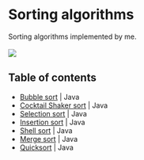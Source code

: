 # Sorting algorithms
Sorting algorithms implemented by me.<br><br>
![](https://img.shields.io/badge/Code-Java-informational?style=flat-square&logo=Java&logoColor=white&color=5194f0)
## Table of contents
- [Bubble sort](https://github.com/xairaven/Algorithms-Data-Structures/blob/main/Java/src/ua/xairaven/main/Sorting/BubbleSort.java) | Java
- [Cocktail Shaker sort](https://github.com/xairaven/Algorithms-Data-Structures/blob/main/Java/src/ua/xairaven/main/Sorting/CocktailShakerSort.java) | Java
- [Selection sort](https://github.com/xairaven/Algorithms-Data-Structures/blob/main/Java/src/ua/xairaven/main/Sorting/SelectionSort.java) | Java
- [Insertion sort](https://github.com/xairaven/Algorithms-Data-Structures/blob/main/Java/src/ua/xairaven/main/Sorting/InsertionSort.java) | Java
- [Shell sort](https://github.com/xairaven/Algorithms-Data-Structures/blob/main/Java/src/ua/xairaven/main/Sorting/ShellSort.java) | Java
- [Merge sort](https://github.com/xairaven/Algorithms-Data-Structures/blob/main/Java/src/ua/xairaven/main/Sorting/MergeSort.java) | Java
- [Quicksort](https://github.com/xairaven/Algorithms-Data-Structures/blob/main/Java/src/ua/xairaven/main/Sorting/Quicksort.java) | Java